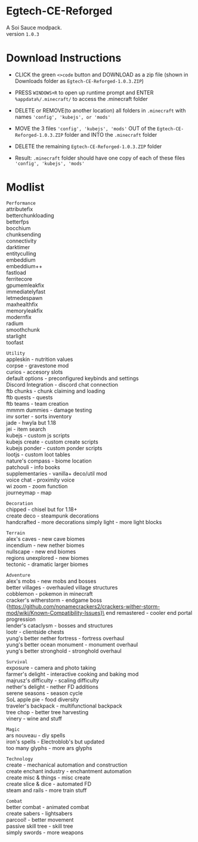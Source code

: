 # Egtech-CE-Reforged
A Soi Sauce modpack.\
version ```1.0.3```

# Download Instructions
- CLICK the green ```<>code``` button and DOWNLOAD as a zip file (shown in Downloads folder as ```Egtech-CE-Reforged-1.0.3.ZIP```)

- PRESS ```WINDOWS+R``` to open up runtime prompt and ENTER ```%appdata%/.minecraft/``` to access the .minecraft folder
- DELETE or REMOVE(to another location) all folders in ```.minecraft``` with names ```'config', 'kubejs', or 'mods'```

- MOVE the 3 files ```'config', 'kubejs', 'mods'``` OUT of the ```Egtech-CE-Reforged-1.0.3.ZIP``` folder and INTO the ```.minecraft``` folder
- DELETE the remaining ```Egtech-CE-Reforged-1.0.3.ZIP``` folder

- Result: ```.minecraft``` folder should have one copy of each of these files ```'config', 'kubejs', 'mods'```
# Modlist
```Performance```\
attributefix\
betterchunkloading\
betterfps\
bocchium\
chunksending\
connectivity\
darktimer\
entityculling\
embeddium\
embeddium++\
fastload\
ferritecore\
gpumemleakfix\
immediatelyfast\
letmedespawn\
maxhealthfix\
memoryleakfix\
modernfix\
radium\
smoothchunk\
starlight\
toofast

```Utility```\
appleskin - nutrition values\
corpse - gravestone mod\
curios - accesory slots\
default options - preconfigured keybinds and settings\
Discord Integration - discord chat connection\
ftb chunks - chunk claiming and loading\
ftb quests - quests\
ftb teams - team creation\
mmmm dummies - damage testing\
inv sorter - sorts inventory\
jade - hwyla but 1.18\
jei - item search\
kubejs - custom js scripts\
kubejs create - custom create scripts\
kubejs ponder - custom ponder scripts\
lootjs - custom loot tables\
nature's compass - biome location\
patchouli - info books\
supplementaries - vanilla+ deco/util mod\
voice chat - proximity voice\
wi zoom - zoom function\
journeymap - map

```Decoration```\
chipped - chisel but for 1.18+\
create deco - steampunk decorations\
handcrafted - more decorations
simply light - more light blocks

```Terrain```\
alex's caves - new cave biomes\
incendium - new nether biomes\
nullscape - new end biomes\
regions unexplored - new biomes\
tectonic - dramatic larger biomes

```Adventure```\
alex's mobs - new mobs and bosses\
better villages - overhauled village structures\
cobblemon - pokemon in minecraft\
cracker's witherstorm - endgame boss {https://github.com/nonamecrackers2/crackers-wither-storm-mod/wiki/Known-Compatibility-Issues}\
end remastered - cooler end portal progression\
lender's cataclysm - bosses and structures\
lootr - clientside chests\
yung's better nether fortress - fortress overhaul\
yung's better ocean monument - monument overhaul\
yung's better stronghold - stronghold overhaul

```Survival```\
exposure - camera and photo taking\
farmer's delight - interactive cooking and baking mod\
majrusz's difficulty - scaling difficulty\
nether's delight - nether FD additions\
serene seasons - season cycle\
SoL apple pie - food diversity\
traveler's backpack - multifunctional backpack\
tree chop - better tree harvesting\
vinery - wine and stuff

```Magic```\
ars nouveau - diy spells\
iron's spells - Electroblob's but updated\
too many glyphs - more ars glyphs

```Technology```\
create - mechanical automation and construction\
create enchant industry - enchantment automation\
create misc & things - misc create\
create slice & dice - automated FD\
steam and rails - more train stuff

```Combat```\
better combat - animated combat\
create sabers - lightsabers\
parcool! - better movement\
passive skill tree - skill tree\
simply swords - more weapons
